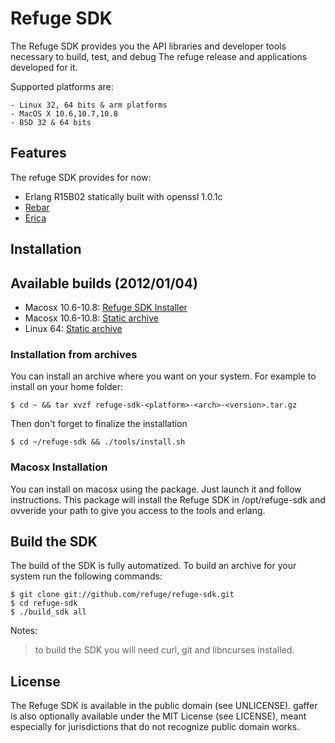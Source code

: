 # Refuge SDK

The Refuge SDK provides you the API libraries and developer tools
necessary to build, test, and debug The refuge release and applications
developed for it.

Supported platforms are:

    - Linux 32, 64 bits & arm platforms
    - MacOS X 10.6,10.7,10.8
    - BSD 32 & 64 bits

## Features

The refuge SDK provides for now:

- Erlang R15B02 statically built with openssl 1.0.1c
- [Rebar](http://github.com/rebar/rebar)
- [Erica](http://github.com/benoitc/erica)

## Installation 

## Available builds (2012/01/04)

- Macosx 10.6-10.8: [Refuge SDK Installer](http://dl.refuge.io/refuge-sdk-0.2.dmg)
- Macosx 10.6-10.8: [Static archive](http://dl.refuge.io/refuge-sdk-Darwin-x86_64-0.2.tar.gz)
- Linux 64: [Static archive](http://dl.refuge.io/refuge-sdk-Linux-x86_64-0.2.tar.gz)

### Installation from archives

You can install an archive where you want on your system. For example to
install on your home folder:

    $ cd ~ && tar xvzf refuge-sdk-<platform>-<arch>-<version>.tar.gz

Then don't forget to finalize the installation

    $ cd ~/refuge-sdk && ./tools/install.sh

### Macosx Installation

You can install on macosx using the package. Just launch it and follow
instructions. This package will install the Refuge SDK in
/opt/refuge-sdk and ovveride your path to give you access to the tools
and erlang.


## Build the SDK

The build of the SDK is fully automatized. To build an archive for your
system run the following commands:

    $ git clone git://github.com/refuge/refuge-sdk.git
    $ cd refuge-sdk
    $ ./build_sdk all

Notes:

> to build the SDK you will need curl, git and libncurses installed.

## License

The Refuge SDK is available in the public domain (see UNLICENSE). gaffer
is also optionally available under the MIT License (see LICENSE), meant
especially for jurisdictions that do not recognize public domain
works.

